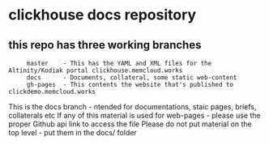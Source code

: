 # clickhouse docs repository
##  this repo has three working branches
         master    - This has the YAML and XML files for the Altinity/Kodiak portal clickhouse.memcloud.works
         docs      - Documents, collateral, some static web-content
         gh-pages  - This contents the website that's published to clickdemo.memcloud.works

This is the docs branch - ntended for documentations, staic pages, briefs, collaterals etc
If any of this material is used for web-pages - please use the proper Github api link to access the file
Please do not put material on the top level - put them in the docs/ folder
